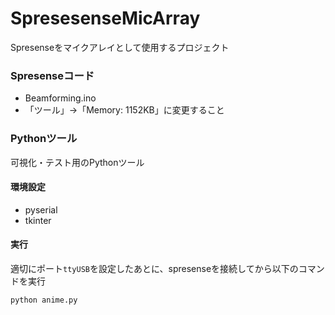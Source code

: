 # SpresesenseMicArray
Spresenseをマイクアレイとして使用するプロジェクト

### Spresenseコード

- Beamforming.ino
 - 「ツール」→「Memory: 1152KB」に変更すること


### Pythonツール
可視化・テスト用のPythonツール

#### 環境設定
- pyserial
- tkinter
#### 実行
適切にポート`ttyUSB`を設定したあとに、spresenseを接続してから以下のコマンドを実行

```
python anime.py 
```

